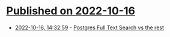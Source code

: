 # [Published on 2022-10-16](index.md)

* [2022-10-16, 14:32:59](https://lobste.rs/s/siknna/postgres_full_text_search_vs_rest) - [Postgres Full Text Search vs the rest](https://supabase.com/blog/postgres-full-text-search-vs-the-rest)
